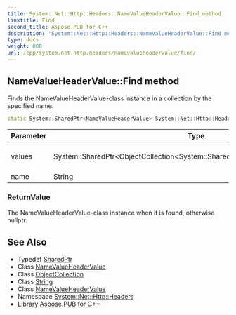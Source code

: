 ```yaml
---
title: System::Net::Http::Headers::NameValueHeaderValue::Find method
linktitle: Find
second_title: Aspose.PUB for C++
description: 'System::Net::Http::Headers::NameValueHeaderValue::Find method. Finds the NameValueHeaderValue-class instance in a collection by the specified name in C++.'
type: docs
weight: 800
url: /cpp/system.net.http.headers/namevalueheadervalue/find/
---
```

## NameValueHeaderValue::Find method


Finds the NameValueHeaderValue-class instance in a collection by the specified name.

```cpp
static System::SharedPtr<NameValueHeaderValue> System::Net::Http::Headers::NameValueHeaderValue::Find(System::SharedPtr<ObjectCollection<System::SharedPtr<NameValueHeaderValue>>> values, String name)
```


| Parameter | Type | Description |
| --- | --- | --- |
| values | System::SharedPtr\<ObjectCollection\<System::SharedPtr\<NameValueHeaderValue\>\>\> | The collection of the NameValueHeaderValue-class instances. |
| name | String | The name to look for. |

### ReturnValue

The NameValueHeaderValue-class instance when it is found, otherwise nullptr.

## See Also

* Typedef [SharedPtr](../../../system/sharedptr/)
* Class [NameValueHeaderValue](../)
* Class [ObjectCollection](../../objectcollection/)
* Class [String](../../../system/string/)
* Class [NameValueHeaderValue](../)
* Namespace [System::Net::Http::Headers](../../)
* Library [Aspose.PUB for C++](../../../)
